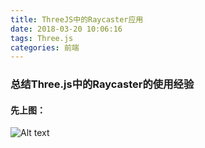 ```yaml
---
title: ThreeJS中的Raycaster应用
date: 2018-03-20 10:06:16
tags: Three.js
categories: 前端
---
```

### 总结Three.js中的Raycaster的使用经验
#### 先上图：
![Alt text](./0.png)